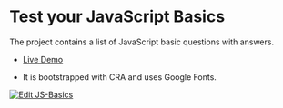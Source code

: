 # Test your JavaScript Basics

The project contains a list of JavaScript basic questions with answers.

- [Live Demo](https://pritam-patil.github.io/js-basics)

- It is bootstrapped with CRA and uses Google Fonts.


[![Edit JS-Basics](https://codesandbox.io/static/img/play-codesandbox.svg)](https://codesandbox.io/s/github/pritam-patil/js-basics/tree/master/?fontsize=14)